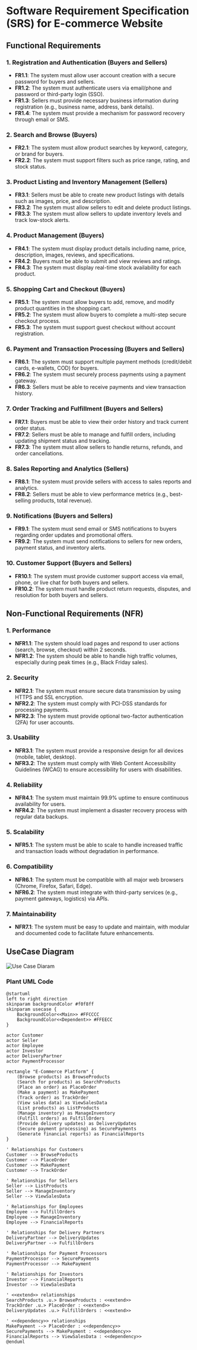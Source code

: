 # Software Requirement Specification (SRS) for E-commerce Website

## Functional Requirements

### 1. Registration and Authentication (Buyers and Sellers)
- **FR1.1**: The system must allow user account creation with a secure password for buyers and sellers.
- **FR1.2**: The system must authenticate users via email/phone and password or third-party login (SSO).
- **FR1.3**: Sellers must provide necessary business information during registration (e.g., business name, address, bank details).
- **FR1.4**: The system must provide a mechanism for password recovery through email or SMS.

### 2. Search and Browse (Buyers)
- **FR2.1**: The system must allow product searches by keyword, category, or brand for buyers.
- **FR2.2**: The system must support filters such as price range, rating, and stock status.


### 3. Product Listing and Inventory Management (Sellers)
- **FR3.1**: Sellers must be able to create new product listings with details such as images, price, and description.
- **FR3.2**: The system must allow sellers to edit and delete product listings.
- **FR3.3**: The system must allow sellers to update inventory levels and track low-stock alerts.

### 4. Product Management (Buyers)
- **FR4.1**: The system must display product details including name, price, description, images, reviews, and specifications.
- **FR4.2**: Buyers must be able to submit and view reviews and ratings.
- **FR4.3**: The system must display real-time stock availability for each product.

### 5. Shopping Cart and Checkout (Buyers)
- **FR5.1**: The system must allow buyers to add, remove, and modify product quantities in the shopping cart.
- **FR5.2**: The system must allow buyers to complete a multi-step secure checkout process.
- **FR5.3**: The system must support guest checkout without account registration.

### 6. Payment and Transaction Processing (Buyers and Sellers)
- **FR6.1**: The system must support multiple payment methods (credit/debit cards, e-wallets, COD) for buyers.
- **FR6.2**: The system must securely process payments using a payment gateway.
- **FR6.3**: Sellers must be able to receive payments and view transaction history.

### 7. Order Tracking and Fulfillment (Buyers and Sellers)
- **FR7.1**: Buyers must be able to view their order history and track current order status.
- **FR7.2**: Sellers must be able to manage and fulfill orders, including updating shipment status and tracking.
- **FR7.3**: The system must allow sellers to handle returns, refunds, and order cancellations.

### 8. Sales Reporting and Analytics (Sellers)
- **FR8.1**: The system must provide sellers with access to sales reports and analytics.
- **FR8.2**: Sellers must be able to view performance metrics (e.g., best-selling products, total revenue).

### 9. Notifications (Buyers and Sellers)
- **FR9.1**: The system must send email or SMS notifications to buyers regarding order updates and promotional offers.
- **FR9.2**: The system must send notifications to sellers for new orders, payment status, and inventory alerts.

### 10. Customer Support (Buyers and Sellers)
- **FR10.1**: The system must provide customer support access via email, phone, or live chat for both buyers and sellers.
- **FR10.2**: The system must handle product return requests, disputes, and resolution for both buyers and sellers.

## Non-Functional Requirements (NFR)

### 1. Performance
- **NFR1.1**: The system should load pages and respond to user actions (search, browse, checkout) within 2 seconds.
- **NFR1.2**: The system should be able to handle high traffic volumes, especially during peak times (e.g., Black Friday sales).

### 2. Security
- **NFR2.1**: The system must ensure secure data transmission by using HTTPS and SSL encryption.
- **NFR2.2**: The system must comply with PCI-DSS standards for processing payments.
- **NFR2.3**: The system must provide optional two-factor authentication (2FA) for user accounts.

### 3. Usability
- **NFR3.1**: The system must provide a responsive design for all devices (mobile, tablet, desktop).
- **NFR3.2**: The system must comply with Web Content Accessibility Guidelines (WCAG) to ensure accessibility for users with disabilities.

### 4. Reliability
- **NFR4.1**: The system must maintain 99.9% uptime to ensure continuous availability for users.
- **NFR4.2**: The system must implement a disaster recovery process with regular data backups.

### 5. Scalability
- **NFR5.1**: The system must be able to scale to handle increased traffic and transaction loads without degradation in performance.

### 6. Compatibility
- **NFR6.1**: The system must be compatible with all major web browsers (Chrome, Firefox, Safari, Edge).
- **NFR6.2**: The system must integrate with third-party services (e.g., payment gateways, logistics) via APIs.

### 7. Maintainability
- **NFR7.1**: The system must be easy to update and maintain, with modular and documented code to facilitate future enhancements.

## UseCase Diagram

![Use Case Diaram](UseCase_Diagram.png)

### Plant UML Code
```
@startuml
left to right direction
skinparam backgroundColor #f0f8ff
skinparam usecase {
    BackgroundColor<<Main>> #FFCCCC
    BackgroundColor<<Dependent>> #FFEECC
}

actor Customer
actor Seller
actor Employee
actor Investor
actor DeliveryPartner
actor PaymentProcessor

rectangle "E-Commerce Platform" {
    (Browse products) as BrowseProducts
    (Search for products) as SearchProducts
    (Place an order) as PlaceOrder
    (Make a payment) as MakePayment
    (Track order) as TrackOrder
    (View sales data) as ViewSalesData
    (List products) as ListProducts
    (Manage inventory) as ManageInventory
    (Fulfill orders) as FulfillOrders
    (Provide delivery updates) as DeliveryUpdates
    (Secure payment processing) as SecurePayments
    (Generate financial reports) as FinancialReports
}

' Relationships for Customers
Customer --> BrowseProducts
Customer --> PlaceOrder
Customer --> MakePayment
Customer --> TrackOrder

' Relationships for Sellers
Seller --> ListProducts
Seller --> ManageInventory
Seller --> ViewSalesData

' Relationships for Employees
Employee --> FulfillOrders
Employee --> ManageInventory
Employee --> FinancialReports

' Relationships for Delivery Partners
DeliveryPartner --> DeliveryUpdates
DeliveryPartner --> FulfillOrders

' Relationships for Payment Processors
PaymentProcessor --> SecurePayments
PaymentProcessor --> MakePayment

' Relationships for Investors
Investor --> FinancialReports
Investor --> ViewSalesData

' <<extend>> relationships
SearchProducts .u.> BrowseProducts : <<extend>>
TrackOrder .u.> PlaceOrder : <<extend>>
DeliveryUpdates .u.> FulfillOrders : <<extend>>

' <<dependency>> relationships
MakePayment --> PlaceOrder : <<dependency>>
SecurePayments --> MakePayment : <<dependency>>
FinancialReports --> ViewSalesData : <<dependency>>
@enduml
```
